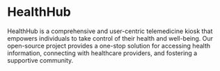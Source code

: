 # HealthHub
HealthHub is a comprehensive and user-centric telemedicine kiosk that empowers individuals to take control of their health and well-being. Our open-source project provides a one-stop solution for accessing health information, connecting with healthcare providers, and fostering a supportive community.
